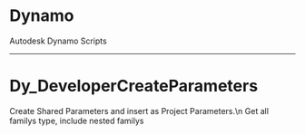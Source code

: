 # Dynamo
Autodesk Dynamo Scripts
______________________________________________________________________________________________________
# Dy_DeveloperCreateParameters
Create Shared Parameters and insert as Project Parameters.\n
Get all familys type, include nested familys
